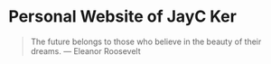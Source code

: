 # Personal Website of JayC Ker

>The future belongs to those who believe in the beauty of their dreams.
>— Eleanor Roosevelt
